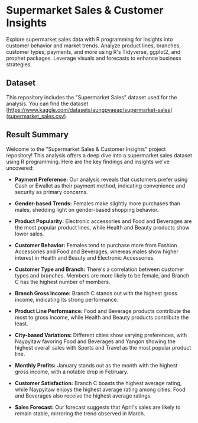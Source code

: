 # Supermarket Sales & Customer Insights
Explore supermarket sales data with R programming for insights into customer behavior and market trends. Analyze product lines, branches, customer types, payments, and more using R's Tidyverse, ggplot2, and prophet packages. Leverage visuals and forecasts to enhance business strategies.
## Dataset
This repository includes the "Supermarket Sales" dataset used for the analysis. You can find the dataset [https://www.kaggle.com/datasets/aungpyaeap/supermarket-sales](supermarket_sales.csv)

## Result Summary
Welcome to the "Supermarket Sales & Customer Insights" project repository! This analysis offers a deep dive into a supermarket sales dataset using R programming. Here are the key findings and insights we've uncovered:

- **Payment Preference:** Our analysis reveals that customers prefer using Cash or Ewallet as their payment method, indicating convenience and security as primary concerns.

- **Gender-based Trends:** Females make slightly more purchases than males, shedding light on gender-based shopping behavior.

- **Product Popularity:** Electronic accessories and Food and Beverages are the most popular product lines, while Health and Beauty products show lower sales.

- **Customer Behavior:** Females tend to purchase more from Fashion Accessories and Food and Beverages, whereas males show higher interest in Health and Beauty and Electronic Accessories.

- **Customer Type and Branch:** There's a correlation between customer types and branches. Members are more likely to be female, and Branch C has the highest number of members.

- **Branch Gross Income:** Branch C stands out with the highest gross income, indicating its strong performance.

- **Product Line Performance:** Food and Beverage products contribute the most to gross income, while Health and Beauty products contribute the least.

- **City-based Variations:** Different cities show varying preferences, with Naypyitaw favoring Food and Beverages and Yangon showing the highest overall sales with Sports and Travel as the most popular product line.

- **Monthly Profits:** January stands out as the month with the highest gross income, with a notable drop in February.

- **Customer Satisfaction:** Branch C boasts the highest average rating, while Naypyitaw enjoys the highest average rating among cities. Food and Beverages also receive the highest average ratings.

- **Sales Forecast:** Our forecast suggests that April's sales are likely to remain stable, mirroring the trend observed in March.
